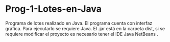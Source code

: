 # Prog-1-Lotes-en-Java
Programa de lotes realizado en Java. El programa cuenta con interfaz gráfica.
Para ejecutarlo se requiere Java. El .jar está en la carpeta dist, si se requiere modificar el proyecto es necesario tener el IDE Java NetBeans .
